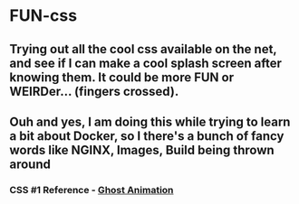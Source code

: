 # FUN-css

## Trying out all the cool css available on the net, and see if I can make a cool splash screen after knowing them. It could be more FUN or WEIRDer... (fingers crossed).

## Ouh and yes, I am doing this while trying to learn a bit about Docker, so I there's a bunch of fancy words like NGINX, Images, Build being thrown around

### CSS #1 Reference - [Ghost Animation](https://www.youtube.com/watch?v=so5gizA6hNo) 
